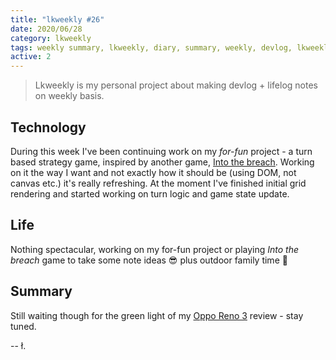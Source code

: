 ```yaml
---
title: "lkweekly #26"
date: 2020/06/28
category: lkweekly
tags: weekly summary, lkweekly, diary, summary, weekly, devlog, lkweekly2020
active: 2
---
```


> Lkweekly is my personal project about making devlog + lifelog notes on weekly basis.

## Technology

During this week I've been continuing work on my *for-fun* project - a turn based strategy game, inspired by another game, [Into the breach](https://en.wikipedia.org/wiki/Into_the_Breach). Working on it the way I want and not exactly how it should be (using DOM, not canvas etc.) it's really refreshing. At the moment I've finished initial grid rendering and started working on turn logic and game state update.

## Life

Nothing spectacular, working on my for-fun project or playing *Into the breach* game to take some note ideas 😎 plus outdoor family time 💪

## Summary

Still waiting though for the green light of my [Oppo Reno 3](https://www.oppo.com/en/smartphone-reno3-pro/) review - stay tuned.

-- ł.
